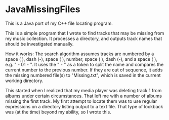 # JavaMissingFiles
This is a Java port of my C++ file locating program.

This is a simple program that I wrote to find tracks that may be missing from my music collection. It processes a directory, and outputs track names that should be investigated manually.

How it works: The search algorithm assumes tracks are numbered by a space ( ), dash (-), space ( ), number, space ( ), dash (-), and a space ( ), e.g. " - 01 - ".  It uses the " - " as a token to split the name and compares the current number to the previous number.  If they are out of sequence, it adds the missing numbered file(s) to "Missing.txt", which is saved in the current working directory.

This started when I realized that my media player was deleting track 1 from albums under certain circumstances. That left me with a number of albums missing the first track. My first attempt to locate them was to use regular expressions on a directory listing output to a text file. That type of lookback was (at the time) beyond my ability, so I wrote this.
